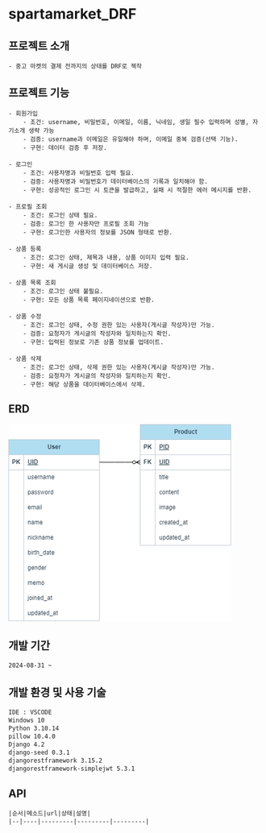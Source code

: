 # spartamarket_DRF
## 프로젝트 소개
    - 중고 마켓의 결제 전까지의 상태를 DRF로 젝작
## 프로젝트 기능
    - 회원가입
        - 조건: username, 비밀번호, 이메일, 이름, 닉네임, 생일 필수 입력하며 성별, 자기소개 생략 가능
        - 검증: username과 이메일은 유일해야 하며, 이메일 중복 검증(선택 기능).
        - 구현: 데이터 검증 후 저장.

    - 로그인
        - 조건: 사용자명과 비밀번호 입력 필요.
        - 검증: 사용자명과 비밀번호가 데이터베이스의 기록과 일치해야 함.
        - 구현: 성공적인 로그인 시 토큰을 발급하고, 실패 시 적절한 에러 메시지를 반환.

    - 프로필 조회
        - 조건: 로그인 상태 필요.
        - 검증: 로그인 한 사용자만 프로필 조회 가능
        - 구현: 로그인한 사용자의 정보를 JSON 형태로 반환.

    - 상품 등록
        - 조건: 로그인 상태, 제목과 내용, 상품 이미지 입력 필요.
        - 구현: 새 게시글 생성 및 데이터베이스 저장.

    - 상품 목록 조회
        - 조건: 로그인 상태 불필요.
        - 구현: 모든 상품 목록 페이지네이션으로 반환.

    - 상품 수정
        - 조건: 로그인 상태, 수정 권한 있는 사용자(게시글 작성자)만 가능.
        - 검증: 요청자가 게시글의 작성자와 일치하는지 확인.
        - 구현: 입력된 정보로 기존 상품 정보를 업데이트.

    - 상품 삭제
        - 조건: 로그인 상태, 삭제 권한 있는 사용자(게시글 작성자)만 가능.
        - 검증: 요청자가 게시글의 작성자와 일치하는지 확인.
        - 구현: 해당 상품을 데이터베이스에서 삭제.

## ERD
![ERD](drf.drawio.png)

## 개발 기간
    2024-08-31 ~
## 개발 환경 및 사용 기술
    IDE : VSCODE
    Windows 10
    Python 3.10.14
    pillow 10.4.0
    Django 4.2
    django-seed 0.3.1 
    djangorestframework 3.15.2 
    djangorestframework-simplejwt 5.3.1
    
## API
    |순서|메소드|url|상태|설명|
    |--|----|---------|---------|---------|